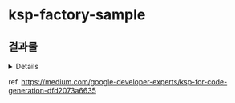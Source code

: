 # ksp-factory-sample

## 결과물
<details>

```kotlin
package com.beok.ksp_factory_sample

public enum class AnimalType {
  CAT,
  DOG,
  FISH,
}

public fun AnimalFactory(key: AnimalType): Animal = when (key) {
  AnimalType.CAT -> Cat()
  AnimalType.DOG -> Dog()
  AnimalType.FISH -> Fish()
}
```

</details>

ref. https://medium.com/google-developer-experts/ksp-for-code-generation-dfd2073a6635
